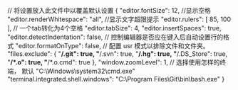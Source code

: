 // 将设置放入此文件中以覆盖默认设置
{
    "editor.fontSize": 12,
    //显示空格
    "editor.renderWhitespace": "all",
    //显示文字超限提示
    "editor.rulers": [
        85,
        100
    ],
    // 一个tab转化为4个空格
    "editor.tabSize": 4,
    "editor.insertSpaces": true,
    "editor.detectIndentation": false,
    // 控制编辑器是否应在键入后自动设置行的格式
    "editor.formatOnType": false,
    // 配置 usr 模式以排除文件和文件夹。
    "files.exclude": {
        "**/.git": true,
        "**/.svn": true,
        "**/.hg": true,
        "**/.DS_Store": true,
        "**/*.o": true,
        "**/*.o.cmd": true
    },
    "window.zoomLevel": 1,
    // 选择使用怎样的终端， 默认 "C:\\Windows\\system32\\cmd.exe"
    "terminal.integrated.shell.windows": "C:\\Program Files\\Git\\bin\\bash.exe"
}
